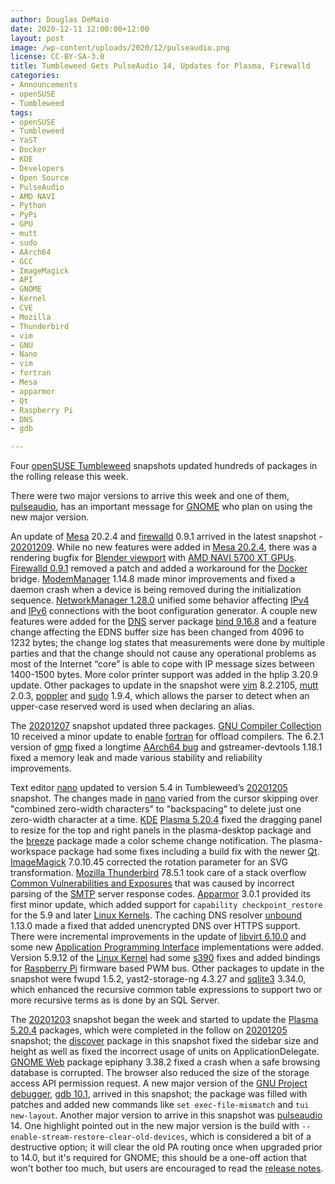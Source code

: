 ```yaml
---
author: Douglas DeMaio
date: 2020-12-11 12:00:00+12:00
layout: post
image: /wp-content/uploads/2020/12/pulseaudio.png
license: CC-BY-SA-3.0
title: Tumbleweed Gets PulseAudio 14, Updates for Plasma, Firewalld
categories:
- Announcements
- openSUSE
- Tumbleweed
tags:
- openSUSE
- Tumbleweed
- YaST
- Docker
- KDE
- Developers
- Open Source
- PulseAudio
- AMD NAVI
- Python
- PyPi
- GPU
- mutt
- sudo
- AArch64
- GCC
- ImageMagick
- API
- GNOME
- Kernel
- CVE
- Mozilla
- Thunderbird
- vim
- GNU
- Nano
- vim
- fortran
- Mesa
- apparmor
- Qt
- Raspberry Pi
- DNS
- gdb

---
```


Four [openSUSE Tumbleweed](https://software.opensuse.org/distributions/tumbleweed) snapshots updated hundreds of packages in the rolling release this week.

There were two major versions to arrive this week and one of them, [pulseaudio](http://pulseaudio.org/), has an important message for [GNOME](https://www.gnome.org/) who plan on using the new major version.

An update of [Mesa](https://www.mesa3d.org/) 20.2.4 and [firewalld](https://firewalld.org/) 0.9.1 arrived in the latest snapshot - [20201209](https://lists.opensuse.org/archives/list/factory@lists.opensuse.org/thread/PSJSOC3KMDZVIGEQHKV7SUKAEVSG7GS7/). While no new features were added in [Mesa 20.2.4](https://docs.mesa3d.org/relnotes/20.2.4.html), there was a rendering bugfix for [Blender viewport](https://docs.blender.org/manual/en/latest/scene_layout/object/properties/display.html) with [AMD NAVI 5700 XT GPUs](https://www.amd.com/en/products/graphics/amd-radeon-rx-5700-xt). [Firewalld 0.9.1](https://firewalld.org/2020/10/firewalld-0-9-1-release) removed a patch and added a workaround for the [Docker](https://www.docker.com/) bridge. [ModemManager](https://www.freedesktop.org/wiki/Software/ModemManager/) 1.14.8 made minor improvements and fixed a daemon crash when a device is being removed during the initialization sequence. [NetworkManager 1.28.0](https://gitlab.freedesktop.org/NetworkManager/NetworkManager/-/blob/1.28.0/NEWS) unified some behavior affecting [IPv4](https://en.wikipedia.org/wiki/IPv4) and [IPv6](https://en.wikipedia.org/wiki/IPv6) connections with the boot configuration generator. A couple new features were added for the [DNS](https://en.wikipedia.org/wiki/Domain_Name_System) server package [bind 9.16.8](https://bind9.readthedocs.io/en/v9_16_8/notes.html#notes-for-bind-9-16-8) and a feature change affecting the EDNS buffer size has been changed from 4096 to 1232 bytes; the change log states that measurements were done by multiple parties and that the change should not cause any operational problems as most of the Internet “core” is able to cope with IP message sizes between 1400-1500 bytes. More color printer support was added in the hplip 3.20.9 update. Other packages to update in the snapshot were [vim](https://www.vim.org/) 8.2.2105,   [mutt](http://www.mutt.org/) 2.0.3, [poppler](https://poppler.freedesktop.org/) and [sudo](https://www.sudo.ws/) 1.9.4, which allows the parser to detect when an upper-case reserved word is used when declaring an alias.

The [20201207](https://lists.opensuse.org/archives/list/factory@lists.opensuse.org/thread/TYUY2VGPFD2SFMTQVV2TKHQZEKQMRAHM/) snapshot updated three packages. [GNU Compiler Collection](https://gcc.gnu.org/) 10 received a minor update to enable [fortran](https://gcc.gnu.org/fortran/) for offload compilers. The 6.2.1 version of [gmp](https://gmplib.org/manual/Introduction-to-GMP) fixed a longtime [AArch64 bug](https://gmplib.org/list-archives/gmp-bugs/2020-June/004821.html) and gstreamer-devtools 1.18.1 fixed a memory leak and made various stability and reliability improvements.

Text editor [nano](https://www.nano-editor.org/) updated to version 5.4 in Tumbleweed’s [20201205](https://lists.opensuse.org/archives/list/factory@lists.opensuse.org/thread/D5RUH2ZPL2FHWUNB25QI33GKQQBXUUXI/) snapshot. The changes made in [nano](https://www.nano-editor.org/) varied from the cursor skipping over "combined zero-width characters" to "backspacing" to delete just one zero-width character at a time. [KDE](https://kde.org) [Plasma 5.20.4](https://kde.org/announcements/plasma-5.20.4/) fixed the dragging panel to resize for the top and right panels in the plasma-desktop package and the [breeze](https://github.com/KDE/breeze) package made a color scheme change notification. The plasma-workspace package had some fixes including a build fix with the newer [Qt](https://www.qt.io/). [ImageMagick](https://imagemagick.org/index.php) 7.0.10.45 corrected the rotation parameter for an SVG transformation. [Mozilla Thunderbird](https://www.thunderbird.net) 78.5.1 took care of a stack overflow [Common Vulnerabilities and Exposures](https://en.wikipedia.org/wiki/Common_Vulnerabilities_and_Exposures) that was caused by incorrect parsing of the [SMTP](https://en.wikipedia.org/wiki/Simple_Mail_Transfer_Protocol) server response codes. [Apparmor](https://apparmor.net/) 3.0.1 provided its first minor update, which added support for `capability checkpoint_restore` for the 5.9 and later [Linux Kernels](https://www.kernel.org/). The caching DNS resolver [unbound](http://www.linuxfromscratch.org/blfs/view/systemd/server/unbound.html) 1.13.0 made a fixed that added unencrypted DNS over HTTPS support. There were incremental improvements in the update of [libvirt 6.10.0](https://libvirt.org/news.html) and some new [Application Programming Interface](https://en.wikipedia.org/wiki/API) implementations were added. Version 5.9.12 of the [Linux Kernel](https://www.kernel.org/) had some [s390](https://en.wikipedia.org/wiki/IBM_System/390) fixes and added bindings for [Raspberry Pi](https://www.raspberrypi.org/) firmware based PWM bus. Other packages to update in the snapshot were fwupd 1.5.2, yast2-storage-ng 4.3.27 and  [sqlite3](https://www.sqlite.org/index.html) 3.34.0, which enhanced the recursive common table expressions to support two or more recursive terms as is done by an SQL Server.

The [20201203](https://lists.opensuse.org/archives/list/factory@lists.opensuse.org/thread/C72TGNR64PXVHPZ5PRNJCHYG2DNMNXAV/) snapshot began the week and started to update the  [Plasma 5.20.4](https://kde.org/announcements/plasma-5.20.4/) packages, which were completed in the follow on [20201205](https://lists.opensuse.org/archives/list/factory@lists.opensuse.org/thread/D5RUH2ZPL2FHWUNB25QI33GKQQBXUUXI/) snapshot; the [discover](https://userbase.kde.org/Discover) package in this snapshot fixed the sidebar size and height as well as fixed the incorrect usage of units on ApplicationDelegate. [GNOME Web](https://wiki.gnome.org/Apps/Web) package epiphany 3.38.2 fixed a crash when a safe browsing database is corrupted. The browser also reduced the size of the storage access API permission request. A new major version of the [GNU Project debugger](https://www.gnu.org/software/gdb/), [gdb 10.1](https://www.gnu.org/software/gdb/download/ANNOUNCEMENT), arrived in this snapshot; the package was filled with patches and added new commands like `set exec-file-mismatch` and `tui new-layout`. Another major version to arrive in this snapshot was [pulseaudio](http://pulseaudio.org/) 14. One highlight pointed out in the new major version is the build with `--enable-stream-restore-clear-old-devices`, which is considered a bit of a destructive option; it will clear the old PA routing once when upgraded prior to 14.0, but it's required for GNOME; this should be a one-off action that won't bother too much, but users are encouraged to read the [release notes](https://www.freedesktop.org/wiki/Software/PulseAudio/Notes/14.0/).
